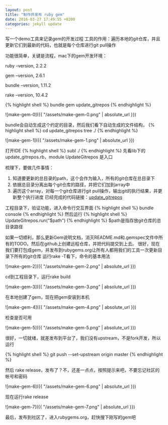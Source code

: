 ```yaml
---
layout: post
title: "制作并发布 ruby gem"
date: 2016-03-27 17:49:55 +0200
categories: jekyll update
---
```


写一个demo工具来记录gem的开发过程
工具的作用：遍历本地的git仓库，并且更新它们到最新的代码，也就是每个仓库进行git pull操作

功能很简单，关键是流程，mac下的gem开发环境：

ruby –version, 2.2.2

gem –version, 2.6.1

bundle –version, 1.11.2

rake –version, 10.4.2

{% highlight shell %}
bundle gem update_gitrepos
{% endhighlight %}

![make-gem-0]({{ "/assets/make-gem-0.png" | absolute_url }})

bundle会自动生成这个约定的目录，然后我们看下自动生成的文件结构，
{% highlight shell %}
cd update_gitrepos
tree ./
{% endhighlight %}

![make-gem-1]({{ "/assets/make-gem-1.png" | absolute_url }})

打开IDE
{% highlight shell %}
subl ./
{% endhighlight %}
先看lib下的update_gitrepos.rb，module UpdateGitrepos 是入口

梳理下，要做几件事情：
1. 知道要更新的总目录的path，这个会作为输入，所有的git仓库在总目录下
2. 依据总目录分离出每个git仓库的路径，并把它们加到array中
3. 遍历这个array，对每一个git仓库进行git pull操作，输出git的执行结果，并更新整个执行进度
已经完成的代码链接：[update_gitrepos](https://github.com/HongliYu/update_gitrepos)

工程目录下，验证功能，进入命令行交互界面
{% highlight shell %}
bundle console
{% endhighlight %}
然后运行
{% highlight shell %}
UpdateGitrepos.run("$path")
{% endhighlight %}
$path是指存放git仓库的总目录路径

如果一切顺利，那么更新Gem说明文档，消灭README.md和.gemspec文件中所有的TODO。然后在github上创建远程仓库，并把代码提交到上去。
很好，现在我们要打包成gem，并发布到rubygems.org让所有人都用我们的工具一次更新目录下所有的git仓库
运行rake -T看下，命令的基本用法

![make-gem-2]({{ "/assets/make-gem-2.png" | absolute_url }})

cd到工程目录下，运行rake build

![make-gem-3]({{ "/assets/make-gem-3.png" | absolute_url }})

在本地创建了gem，现在把gem安装到本机

![make-gem-4]({{ "/assets/make-gem-4.png" | absolute_url }})

检查是否可用

![make-gem-5]({{ "/assets/make-gem-5.png" | absolute_url }})

很好，一切就绪，就差发布到平台了，我们没有upstream，不是fork开发，所以运行

{% highlight shell %}
git push --set-upstream origin master
{% endhighlight %}

然后 rake release，发布了？不，还差一点点，按照提示来吧，不要忘记社区的帐号和密码

![make-gem-6]({{ "/assets/make-gem-6.png" | absolute_url }})

现在运行rake release

![make-gem-7]({{ "/assets/make-gem-7.png" | absolute_url }})

最后，发布到社区了，进入rubygems.org，赶快搜下刚写的gem吧
